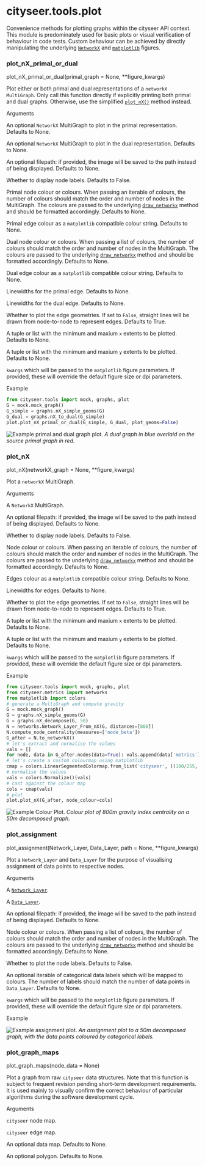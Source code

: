 # cityseer.tools.plot

Convenience methods for plotting graphs within the cityseer API context. This module is predominately used for basic plots or visual verification of behaviour in code tests. Custom behaviour can be achieved by directly manipulating the underlying [`NetworkX`](https://networkx.github.io) and [`matplotlib`](https://matplotlib.org) figures.

### plot\_nX\_primal\_or\_dual

<FuncSignature>

plot_nX_primal_or_dual(primal_graph = None,
                       **figure_kwargs)

</FuncSignature>

Plot either or both primal and dual representations of a `networkX MultiGraph`. Only call this function directly if
explicitly printing both primal and dual graphs. Otherwise, use the simplified [`plot_nX()`](plot#plot-nx) method
instead.

<FuncHeading>

Arguments

</FuncHeading>


<FuncElement name="primal_graph" type="nx.MultiGraph, optional">

An optional `NetworkX` MultiGraph to plot in the primal representation. Defaults to None.

</FuncElement>

<FuncElement name="dual_graph" type="nx.MultiGraph, optional">

An optional `NetworkX` MultiGraph to plot in the dual representation. Defaults to None.

</FuncElement>

<FuncElement name="path" type="str, optional">

An optional filepath: if provided, the image will be saved to the path instead of being displayed. Defaults to None.

</FuncElement>

<FuncElement name="labels" type="bool, optional">

Whether to display node labels. Defaults to False.

</FuncElement>

<FuncElement name="primal_node_colour" type="Union[str, tuple, list], optional">

Primal node colour or colours. When passing an iterable of colours, the number of colours should match the order and number of nodes in the MultiGraph. The colours are passed to the underlying [`draw_networkx`](https://networkx.github.io/documentation/networkx-1.10/reference/generated/networkx.drawing.nx_pylab.draw_networkx.html#draw-networkx) method and should be formatted accordingly. Defaults to None.

</FuncElement>

<FuncElement name="primal_edge_colour" type="str, optional">

Primal edge colour as a `matplotlib` compatible colour string. Defaults to None.

</FuncElement>

<FuncElement name="dual_node_colour" type="Union[str, tuple, list], optional">

Dual node colour or colours. When passing a list of colours, the number of colours should match the order and number of nodes in the MultiGraph. The colours are passed to the underlying [`draw_networkx`](https://networkx.github.io/documentation/networkx-1.10/reference/generated/networkx.drawing.nx_pylab.draw_networkx.html#draw-networkx) method and should be formatted accordingly. Defaults to None.

</FuncElement>

<FuncElement name="dual_edge_colour" type="str, optional">

Dual edge colour as a `matplotlib` compatible colour string. Defaults to None.

</FuncElement>

<FuncElement name="primal_edge_width" type="Union[int, float], optional">

Linewidths for the primal edge. Defaults to None.

</FuncElement>

<FuncElement name="dual_edge_width" type="Union[int, float], optional">

Linewidths for the dual edge. Defaults to None.

</FuncElement>

<FuncElement name="plot_geoms" type="bool, optional">

Whether to plot the edge geometries. If set to `False`, straight lines will be drawn from node-to-node to represent edges. Defaults to True.

</FuncElement>

<FuncElement name="x_lim" type="Union[tuple, list], optional">

A tuple or list with the minimum and maxium `x` extents to be plotted. Defaults to None.

</FuncElement>

<FuncElement name="y_lim" type="Union[tuple, list], optional">

A tuple or list with the minimum and maxium `y` extents to be plotted. Defaults to None.

</FuncElement>

<FuncElement name="figure_kwargs" type="key=value pairs">

`kwargs` which will be passed to the `matplotlib` figure parameters. If provided, these will override the default figure size or dpi parameters.

</FuncElement>

  

<FuncHeading>

Example

</FuncHeading>


  
  ```py
  from cityseer.tools import mock, graphs, plot
  G = mock.mock_graph()
  G_simple = graphs.nX_simple_geoms(G)
  G_dual = graphs.nX_to_dual(G_simple)
  plot.plot_nX_primal_or_dual(G_simple, G_dual, plot_geoms=False)
  ```
  ![Example primal and dual graph plot.](../.vitepress/plots/images/graph_dual.png)
  _A dual graph in blue overlaid on the source primal graph in red._

### plot\_nX

<FuncSignature>

plot_nX(networkX_graph = None,
        **figure_kwargs)

</FuncSignature>

Plot a `networkX` MultiGraph.

<FuncHeading>

Arguments

</FuncHeading>


<FuncElement name="networkX_graph" type="nx.MultiGraph, optional">

A `NetworkX` MultiGraph.

</FuncElement>

<FuncElement name="path" type="str, optional">

An optional filepath: if provided, the image will be saved to the path instead of being displayed. Defaults to None.

</FuncElement>

<FuncElement name="labels" type="bool, optional">

Whether to display node labels. Defaults to False.

</FuncElement>

<FuncElement name="node_colour" type="Union[str, tuple, list], optional">

Node colour or colours. When passing an iterable of colours, the number of colours should match the order and number of nodes in the MultiGraph. The colours are passed to the underlying [`draw_networkx`](https://networkx.github.io/documentation/networkx-1.10/reference/generated/networkx.drawing.nx_pylab.draw_networkx.html#draw-networkx) method and should be formatted accordingly. Defaults to None.

</FuncElement>

<FuncElement name="edge_colour" type="str, optional">

Edges colour as a `matplotlib` compatible colour string. Defaults to None.

</FuncElement>

<FuncElement name="edge_width" type="Union[int, float], optional">

Linewidths for edges. Defaults to None.

</FuncElement>

<FuncElement name="plot_geoms" type="bool, optional">

Whether to plot the edge geometries. If set to `False`, straight lines will be drawn from node-to-node to represent edges. Defaults to True.

</FuncElement>

<FuncElement name="x_lim" type="Union[tuple, list], optional">

A tuple or list with the minimum and maxium `x` extents to be plotted. Defaults to None.

</FuncElement>

<FuncElement name="y_lim" type="Union[tuple, list], optional">

A tuple or list with the minimum and maxium `y` extents to be plotted. Defaults to None.

</FuncElement>

<FuncElement name="figure_kwargs" type="key=value pairs">

`kwargs` which will be passed to the `matplotlib` figure parameters. If provided, these will override the default figure size or dpi parameters.

</FuncElement>

  

<FuncHeading>

Example

</FuncHeading>


  
  ```py
  from cityseer.tools import mock, graphs, plot
  from cityseer.metrics import networks
  from matplotlib import colors
  # generate a MultiGraph and compute gravity
  G = mock.mock_graph()
  G = graphs.nX_simple_geoms(G)
  G = graphs.nX_decompose(G, 50)
  N = networks.Network_Layer_From_nX(G, distances=[800])
  N.compute_node_centrality(measures=['node_beta'])
  G_after = N.to_networkX()
  # let's extract and normalise the values
  vals = []
  for node, data in G_after.nodes(data=True): vals.append(data['metrics']['centrality']['node_beta'][800])
  # let's create a custom colourmap using matplotlib
  cmap = colors.LinearSegmentedColormap.from_list('cityseer', [(100/255, 193/255, 255/255, 255/255), (211/255, 47/255, 47/255, 1/255)])
  # normalise the values
  vals = colors.Normalize()(vals)
  # cast against the colour map
  cols = cmap(vals)
  # plot
  plot.plot_nX(G_after, node_colour=cols)
  ```
  
  ![Example Colour Plot.](../.vitepress/plots/images/graph_colour.png)
  _Colour plot of 800m gravity index centrality on a 50m decomposed graph._

### plot\_assignment

<FuncSignature>

plot_assignment(Network_Layer,
                Data_Layer,
                path = None,
                **figure_kwargs)

</FuncSignature>

Plot a `Network_Layer` and `Data_Layer` for the purpose of visualising assignment of data points to respective nodes.

<FuncHeading>

Arguments

</FuncHeading>


<FuncElement name="Network_Layer" type="Network_Layer">

A [`Network_Layer`](/metrics/networks.html#network-layer).

</FuncElement>

<FuncElement name="Data_Layer" type="Data_Layer">

A [`Data_Layer`](/metrics/layers.html#data-layer).

</FuncElement>

<FuncElement name="path" type="str">

An optional filepath: if provided, the image will be saved to the path instead of being displayed. Defaults to None.

</FuncElement>

<FuncElement name="node_colour" type="list, tuple, np.ndarray">

Node colour or colours. When passing a list of colours, the number of  colours should match the order and number of nodes in the MultiGraph. The colours are passed to the underlying [`draw_networkx`](https://networkx.github.io/documentation/networkx-1.10/reference/generated/networkx.drawing.nx_pylab.draw_networkx.html#draw-networkx) method and should be formatted accordingly. Defaults to None.

</FuncElement>

<FuncElement name="node_labels" type="bool">

Whether to plot the node labels. Defaults to False.

</FuncElement>

<FuncElement name="data_labels" type="list, tuple, np.ndarray">

An optional iterable of categorical data labels which will be mapped to  colours. The number of labels should match the number of data points in `Data_Layer`. Defaults to None.

</FuncElement>

<FuncElement name="figure_kwargs" type="key=value pairs">

`kwargs` which will be passed to the `matplotlib` figure parameters. If provided, these will override the default figure size or dpi parameters.

</FuncElement>

  

<FuncHeading>

Example

</FuncHeading>


  ![Example assignment plot.](../.vitepress/plots/images/assignment_plot.png)
  _An assignment plot to a $50m$ decomposed graph, with the data points coloured by categorical labels._

### plot\_graph\_maps

<FuncSignature>

plot_graph_maps(node_data = None)

</FuncSignature>

Plot a graph from raw `cityseer` data structures. Note that this function is subject to frequent revision pending
short-term development requirements. It is used mainly to visually confirm the correct behaviour of particular
algorithms during the software development cycle.

<FuncHeading>

Arguments

</FuncHeading>


<FuncElement name="node_data" type="np.ndarray">

`cityseer` node map.

</FuncElement>

<FuncElement name="edge_data" type="np.ndarray">

`cityseer` edge map.

</FuncElement>

<FuncElement name="data_map" type="np.ndarray">

An optional data map. Defaults to None.

</FuncElement>

<FuncElement name="poly" type="geometry.Polygon">

An optional polygon. Defaults to None.

</FuncElement>


